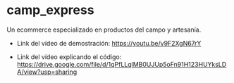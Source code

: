 # camp_express

Un ecommerce especializado en productos del campo y artesanía.

- Link del vídeo de demostración: https://youtu.be/v9F2XgN67rY

- Link del vídeo explicando el código: https://drive.google.com/file/d/1qPfLLqlMB0UJUp5oFn91H123HUYksLDA/view?usp=sharing

